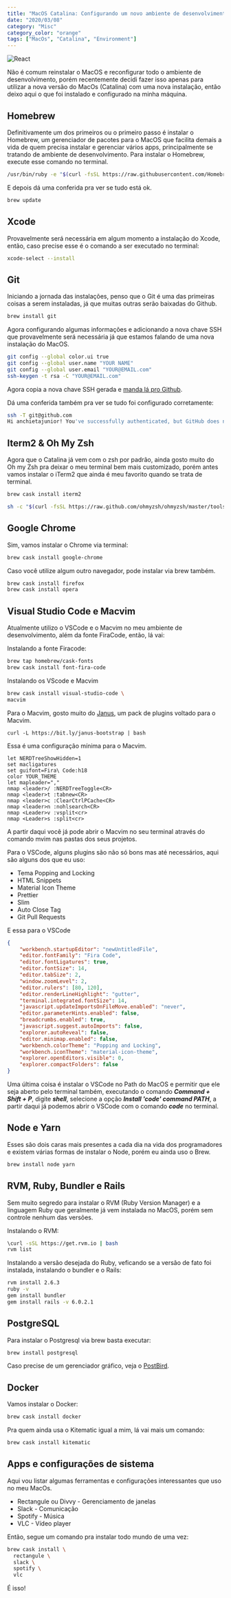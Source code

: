 ```yaml
---
title: "MacOS Catalina: Configurando um novo ambiente de desenvolvimento"
date: "2020/03/08"
category: "Misc"
category_color: "orange"
tags: ["MacOs", "Catalina", "Environment"]
---
```


![React](./macoscatalina.png)

Não é comum reinstalar o MacOS e reconfigurar todo o ambiente de desenvolvimento, 
porém recentemente decidi fazer isso apenas para utilizar a nova versão do MacOs (Catalina)
com uma nova instalação, então deixo aqui o que foi instalado e configurado na minha máquina.

## Homebrew

Definitivamente um dos primeiros ou o primeiro passo é instalar o Homebrew, um gerenciador de
pacotes para o MacOS que facilita demais a vida de quem precisa instalar e gerenciar vários
apps, principalmente se tratando de ambiente de desenvolvimento. Para instalar o Homebrew, 
execute esse comando no terminal.

```sh
/usr/bin/ruby -e "$(curl -fsSL https://raw.githubusercontent.com/Homebrew/install/master/install)"
```

E depois dá uma conferida pra ver se tudo está ok.

```sh
brew update
```

## Xcode

Provavelmente será necessária em algum momento a instalação do Xcode, então, caso precise
esse é o comando a ser executado no terminal:

```sh
xcode-select --install
```

## Git

Iniciando a jornada das instalações, penso que o Git é uma das primeiras coisas a serem instaladas, já que muitas outras serão baixadas do Github.

```sh
brew install git
```

Agora configurando algumas informações e adicionando a nova chave SSH que provavelmente será
necessária já que estamos falando de uma nova instalação do MacOS.

```sh
git config --global color.ui true
git config --global user.name "YOUR NAME"
git config --global user.email "YOUR@EMAIL.com"
ssh-keygen -t rsa -C "YOUR@EMAIL.com"
```

Agora copia a nova chave SSH gerada e [manda lá pro Github](https://github.com/settings/ssh).

Dá uma conferida também pra ver se tudo foi configurado corretamente:

```sh
ssh -T git@github.com
Hi anchietajunior! You've successfully authenticated, but GitHub does not provide shell access.
```

## Iterm2 & Oh My Zsh

Agora que o Catalina já vem com o zsh por padrão, ainda gosto muito do Oh my Zsh pra deixar o meu terminal bem
mais customizado, porém antes vamos instalar o iTerm2 que ainda é meu favorito quando se trata de terminal.

```sh
brew cask install iterm2
```

```sh
sh -c "$(curl -fsSL https://raw.github.com/ohmyzsh/ohmyzsh/master/tools/install.sh)"
```

## Google Chrome

Sim, vamos instalar o Chrome via terminal:

```sh
brew cask install google-chrome
```

Caso você utilize algum outro navegador, pode instalar via brew também.

```sh
brew cask install firefox
brew cask install opera
```

## Visual Studio Code e Macvim

Atualmente utilizo o VSCode e o Macvim no meu ambiente de desenvolvimento, além da fonte FiraCode, então, lá vai:

Instalando a fonte Firacode:

```sh
brew tap homebrew/cask-fonts
brew cask install font-fira-code
```

Instalando os VScode e Macvim

```sh
brew cask install visual-studio-code \
macvim
```

Para o Macvim, gosto muito do [Janus](https://github.com/carlhuda/janus), um pack de plugins voltado para o Macvim.

```
curl -L https://bit.ly/janus-bootstrap | bash
```

Essa é uma configuração mínima para o Macvim.

```vim
let NERDTreeShowHidden=1
set macligatures
set guifont=Fira\ Code:h18
color YOUR_THEME
let mapleader=","
nmap <leader>/ :NERDTreeToggle<CR>
nmap <leader>t :tabnew<CR>
nmap <leader>c :ClearCtrlPCache<CR>
nmap <leader>n :nohlsearch<CR>
nmap <Leader>v :vsplit<cr>
nmap <Leader>s :split<cr>
```

A partir daqui você já pode abrir o Macvim no seu terminal através do comando mvim nas pastas dos seus projetos.

Para o VSCode, alguns plugins são não só bons mas até necessários, aqui são alguns dos que eu uso:

- Tema Popping and Locking
- HTML Snippets
- Material Icon Theme
- Prettier
- Slim
- Auto Close Tag
- Git Pull Requests

E essa para o VSCode

```json
{
    "workbench.startupEditor": "newUntitledFile",
    "editor.fontFamily": "Fira Code",
    "editor.fontLigatures": true,
    "editor.fontSize": 14,
    "editor.tabSize": 2,
    "window.zoomLevel": 2,
    "editor.rulers": [80, 120],
    "editor.renderLineHighlight": "gutter",
    "terminal.integrated.fontSize": 14,
    "javascript.updateImportsOnFileMove.enabled": "never",
    "editor.parameterHints.enabled": false,
    "breadcrumbs.enabled": true,
    "javascript.suggest.autoImports": false,
    "explorer.autoReveal": false,
    "editor.minimap.enabled": false,
    "workbench.colorTheme": "Popping and Locking",
    "workbench.iconTheme": "material-icon-theme",
    "explorer.openEditors.visible": 0,
    "explorer.compactFolders": false
}
```

Uma última coisa é instalar o VSCode no Path do MacOS e permitir que ele seja aberto pelo terminal também, executando o comando ***Command + Shift + P***, digite ***shell***, selecione a opção ***Install 'code' command PATH***, a partir daqui já podemos abrir o VSCode com o comando ***code*** no terminal.

## Node e Yarn

Esses são dois caras mais presentes a cada dia na vida dos programadores e existem várias formas de instalar o Node, porém eu ainda uso o Brew.

```sh
brew install node yarn
```

## RVM, Ruby, Bundler e Rails

Sem muito segredo para instalar o RVM (Ruby Version Manager) e a linguagem Ruby que geralmente
já vem instalada no MacOS, porém sem controle nenhum das versões.

Instalando o RVM:

```sh
\curl -sSL https://get.rvm.io | bash
rvm list
```

Instalando a versão desejada do Ruby, veficando se a versão de fato foi instalada, instalando o bundler e o Rails:

```sh
rvm install 2.6.3
ruby -v
gem install bundler
gem install rails -v 6.0.2.1
```

## PostgreSQL

Para instalar o Postgresql via brew basta executar:

```sh
brew install postgresql
```

Caso precise de um gerenciador gráfico, veja o [PostBird](https://www.electronjs.org/apps/postbird).

## Docker

Vamos instalar o Docker:

```sh
brew cask install docker
```

Pra quem ainda usa o Kitematic igual a mim, lá vai mais um comando:

```sh
brew cask install kitematic
```

## Apps e configurações de sistema

Aqui vou listar algumas ferramentas e configurações interessantes que uso no meu MacOs.

- Rectangule ou Divvy - Gerenciamento de janelas
- Slack - Comunicação
- Spotify - Música
- VLC - Vídeo player

Então, segue um comando pra instalar todo mundo de uma vez:

```sh
brew cask install \
  rectangule \
  slack \
  spotify \
  vlc
```

É isso!